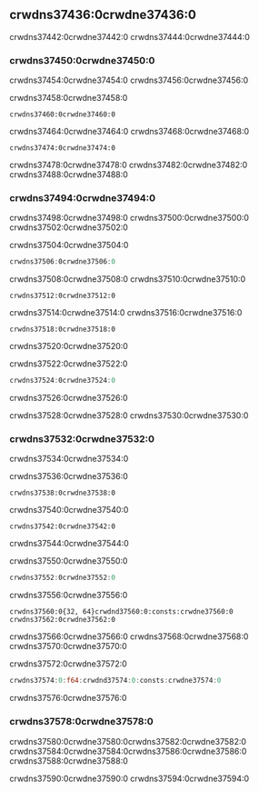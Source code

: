 ## crwdns37436:0crwdne37436:0

crwdns37442:0crwdne37442:0 crwdns37444:0crwdne37444:0

### crwdns37450:0crwdne37450:0

crwdns37454:0crwdne37454:0 crwdns37456:0crwdne37456:0

crwdns37458:0crwdne37458:0

```console
crwdns37460:0crwdne37460:0
```

crwdns37464:0crwdne37464:0 crwdns37468:0crwdne37468:0

```console
crwdns37474:0crwdne37474:0
```

crwdns37478:0crwdne37478:0 crwdns37482:0crwdne37482:0 crwdns37488:0crwdne37488:0

### crwdns37494:0crwdne37494:0

crwdns37498:0crwdne37498:0 crwdns37500:0crwdne37500:0 crwdns37502:0crwdne37502:0

<span class="filename">crwdns37504:0crwdne37504:0</span>

```rust
crwdns37506:0crwdne37506:0
```

crwdns37508:0crwdne37508:0 crwdns37510:0crwdne37510:0

```console
crwdns37512:0crwdne37512:0
```

crwdns37514:0crwdne37514:0 crwdns37516:0crwdne37516:0

```console
crwdns37518:0crwdne37518:0
```

crwdns37520:0crwdne37520:0

<span class="filename">crwdns37522:0crwdne37522:0</span>

```rust
crwdns37524:0crwdne37524:0
```

crwdns37526:0crwdne37526:0

crwdns37528:0crwdne37528:0 crwdns37530:0crwdne37530:0

### crwdns37532:0crwdne37532:0

crwdns37534:0crwdne37534:0

crwdns37536:0crwdne37536:0

```console
crwdns37538:0crwdne37538:0
```

crwdns37540:0crwdne37540:0

```console
crwdns37542:0crwdne37542:0
```

crwdns37544:0crwdne37544:0

<span class="filename">crwdns37550:0crwdne37550:0</span>

```rust
crwdns37552:0crwdne37552:0
```

crwdns37556:0crwdne37556:0

```text
crwdns37560:0{32, 64}crwdnd37560:0:consts:crwdne37560:0 crwdns37562:0crwdne37562:0
```

crwdns37566:0crwdne37566:0 crwdns37568:0crwdne37568:0 crwdns37570:0crwdne37570:0

<span class="filename">crwdns37572:0crwdne37572:0</span>

```rust
crwdns37574:0:f64:crwdnd37574:0:consts:crwdne37574:0
```

crwdns37576:0crwdne37576:0

### crwdns37578:0crwdne37578:0

crwdns37580:0crwdne37580:0<!-- ignore -->crwdns37582:0crwdne37582:0 crwdns37584:0crwdne37584:0<!--
ignore -->crwdns37586:0crwdne37586:0 crwdns37588:0crwdne37588:0

crwdns37590:0crwdne37590:0 crwdns37594:0crwdne37594:0
